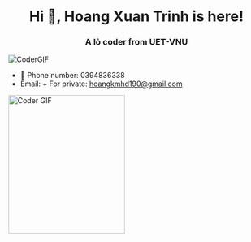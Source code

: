 <h1 align="center">Hi 👋, Hoang Xuan Trinh is here!</h1>
<h3 align="center">A lỏ coder from UET-VNU</h3>
<img alt="CoderGIF" src="https://user-images.githubusercontent.com/74038190/216655848-cf4d7bed-52aa-4740-8c67-1832472051ec.gif"/>


- 💞️ Phone number: 0394836338
- Email:
      + For private: hoangkmhd190@gmail.com
<img alt="Coder GIF" height=273 width=229 src="https://user-images.githubusercontent.com/74038190/216655813-c9147cb2-cfee-4955-b591-52cac08f1f60.gif"/>

<!---
RamseyTrinh/RamseyTrinh is a ✨ special ✨ repository because its `README.md` (this file) appears on your GitHub profile.
You can click the Preview link to take a look at your changes.
--->
